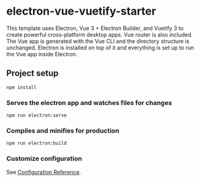 # electron-vue-vuetify-starter

This template uses Electron, Vue 3 + Electron Builder, and Vuetify 3 to create powerful cross-platform desktop apps. Vue router is also included. The Vue app is generated with the Vue CLI and the directory structure is unchanged. Electron is installed on top of it and everything is set up to run the Vue app inside Electron.

## Project setup
```
npm install
```

### Serves the electron app and watches files for changes
```
npm run electron:serve
```

### Compiles and minifies for production
```
npm run electron:build
```

### Customize configuration
See [Configuration Reference](https://cli.vuejs.org/config/).
